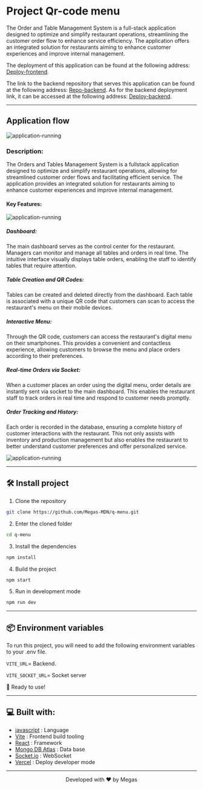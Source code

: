 # Project Qr-code menu

The Order and Table Management System is a full-stack application designed to optimize and simplify restaurant operations, streamlining the customer order flow to enhance service efficiency. The application offers an integrated solution for restaurants aiming to enhance customer experiences and improve internal management.

The deployment of this application can be found at the following address: [Deploy-frontend](https://i.imgur.com/0HaVJGv.gif).

The link to the backend repository that serves this application can be found at the following address: [Repo-backend](https://github.com/Megas-MDN/backend-q-menu). As for the backend deployment link, it can be accessed at the following address: [Deploy-backend](https://backend-q-menu.vercel.app/).

<hr>

## Application flow

![application-running](https://i.imgur.com/0HaVJGv.gif)

### Description:

The Orders and Tables Management System is a fullstack application designed to optimize and simplify restaurant operations, allowing for streamlined customer order flows and facilitating efficient service. The application provides an integrated solution for restaurants aiming to enhance customer experiences and improve internal management.

#### Key Features:

![application-running](https://i.imgur.com/Lir8IXE.gif)

##### Dashboard:

The main dashboard serves as the control center for the restaurant. Managers can monitor and manage all tables and orders in real time. The intuitive interface visually displays table orders, enabling the staff to identify tables that require attention.

##### Table Creation and QR Codes:

Tables can be created and deleted directly from the dashboard. Each table is associated with a unique QR code that customers can scan to access the restaurant's menu on their mobile devices.

##### Interactive Menu:

Through the QR code, customers can access the restaurant's digital menu on their smartphones. This provides a convenient and contactless experience, allowing customers to browse the menu and place orders according to their preferences.

##### Real-time Orders via Socket:

When a customer places an order using the digital menu, order details are instantly sent via socket to the main dashboard. This enables the restaurant staff to track orders in real time and respond to customer needs promptly.

##### Order Tracking and History:

Each order is recorded in the database, ensuring a complete history of customer interactions with the restaurant. This not only assists with inventory and production management but also enables the restaurant to better understand customer preferences and offer personalized service.

![application-running](https://i.imgur.com/psJrR4M.gif)

<hr>

## 🛠️ Install project

1. Clone the repository

```bash
git clone https://github.com/Megas-MDN/q-menu.git
```

2. Enter the cloned folder

```bash
cd q-menu
```

3. Install the dependencies

```bash
npm install
```

4. Build the project

```bash
npm start
```

5. Run in development mode

```bash
npm run dev
```

<hr>

## 📦 Environment variables

To run this project, you will need to add the following environment variables to your .env file.

`VITE_URL`= Backend.

`VITE_SOCKET_URL`= Socket server

🌟 Ready to use!

<hr>

## 💻 Built with:

- [javascript](https://www.w3schools.com/js/js_es6.asp) : Language
- [Vite](https://vitejs.dev/) : Frontend build tooling
- [React](https://expressjs.com/pt-br/) : Framework
- [Mongo DB Atlas](https://www.mongodb.com/atlas/database) : Data base
- [Socket.io](https://socket.io/) : WebSocket
- [Vercel](https://vercel.com/) : Deploy developer mode

<hr>
<p align="center">
Developed with ❤️ by Megas
</p>
